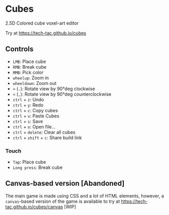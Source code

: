 # Cubes

2.5D Colored cube voxel-art editor

Try at <https://tech-tac.github.io/cubes>

## Controls

- `LMB`: Place cube
- `RMB`: Break cube
- `MMB`: Pick color
- `wheelup`: Zoom in
- `wheeldown`: Zoom out
- `>` (`.`): Rotate view by 90°deg clockwise
- `<` (`,`): Rotate view by 90°deg counterclockwise
- `ctrl` + `z`: Undo
- `ctrl` + `y`: Redo
- `ctrl` + `c`: Copy cubes
- `ctrl` + `v`: Paste Cubes
- `ctrl` + `s`: Save
- `ctrl` + `o`: Open file...
- `ctrl` + `delete`: Clear all cubes
- `ctrl` + `shift` + `c`: Share build link

### Touch

- `Tap`: Place cube
- `Long press`: Break cube

## Canvas-based version [Abandoned]

The main game is made using CSS and a lot of HTML elements, however, a `canvas`-based version of the game is available to try at <https://tech-tac.github.io/cubes/canvas> [WIP]
